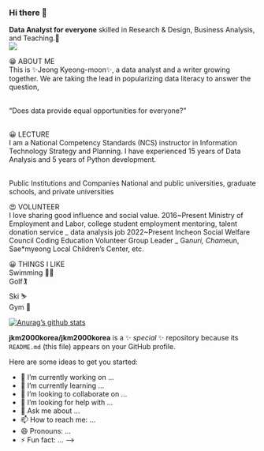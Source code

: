 ### Hi there 👋
<b>Data Analyst for everyone</b> skilled in Research & Design, Business Analysis, and Teaching.🚀<br>
<img src="https://img.shields.io/badge/powerbi-3DD84?style=flat-square&logo=powerbi&logoColor=white"/>

  😁 ABOUT ME<br>
  This is ✨Jeong Kyeong-moon✨, a data analyst and a writer growing together.
  We are taking the lead in popularizing data literacy to answer the question, <br><br>
  
  “Does data provide equal opportunities for everyone?”<br><br>

  😀 LECTURE<br>
  I am a National Competency Standards (NCS) instructor in Information Technology Strategy and Planning.
  I have experienced 15 years of Data Analysis and 5 years of Python development.<br><br>
  
  <Data Literacy> Public Institutions and Companies
  <Data Analysis> National and public universities, graduate schools, and private universities

  😍 VOLUNTEER<br>
  I love sharing good influence and social value.
  2016~Present Ministry of Employment and Labor, college student employment mentoring, talent donation service _ data analysis job
  2022~Present Incheon Social Welfare Council Coding Education Volunteer Group Leader _ Ga*nuri, Cham*eun, Sae*myeong Local Children’s Center, etc.
 


  😀 THINGS I LIKE<br>
  Swimming 🏊‍♂️<br>
  Golf🏌<br>
  Ski ⛷<br>
  Gym 💪<br>
  
[![Anurag’s github stats](https://github-readme-stats.vercel.app/api?username=jkm2000korea)](https://github.com/jkm2000korea)

**jkm2000korea/jkm2000korea** is a ✨ _special_ ✨ repository because its `README.md` (this file) appears on your GitHub profile.

Here are some ideas to get you started:

- 🔭 I’m currently working on ...
- 🌱 I’m currently learning ...
- 👯 I’m looking to collaborate on ...
- 🤔 I’m looking for help with ...
- 💬 Ask me about ...
- 📫 How to reach me: ...
- 😄 Pronouns: ...
- ⚡ Fun fact: ...
-->
